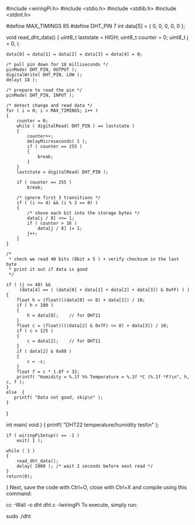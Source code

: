 #include <wiringPi.h>
#include <stdio.h>
#include <stdlib.h>
#include <stdint.h>
 
#define MAX_TIMINGS 85
#define DHT_PIN 7
int data[5] = { 0, 0, 0, 0, 0 };
 
void read_dht_data()
{
    uint8_t laststate    = HIGH;
    uint8_t counter        = 0;
    uint8_t j            = 0, i;
 
    data[0] = data[1] = data[2] = data[3] = data[4] = 0;
 
    /* pull pin down for 18 milliseconds */
    pinMode( DHT_PIN, OUTPUT );
    digitalWrite( DHT_PIN, LOW );
    delay( 18 );
 
    /* prepare to read the pin */
    pinMode( DHT_PIN, INPUT );
 
    /* detect change and read data */
    for ( i = 0; i < MAX_TIMINGS; i++ )
    {
        counter = 0;
        while ( digitalRead( DHT_PIN ) == laststate )
        {
            counter++;
            delayMicroseconds( 1 );
            if ( counter == 255 )
            {
                break;
            }
        }
        laststate = digitalRead( DHT_PIN );
 
        if ( counter == 255 )
            break;
 
        /* ignore first 3 transitions */
        if ( (i >= 4) && (i % 2 == 0) )
        {
            /* shove each bit into the storage bytes */
            data[j / 8] <<= 1;
            if ( counter > 16 )
                data[j / 8] |= 1;
            j++;
        }
    }
 
    /*
     * check we read 40 bits (8bit x 5 ) + verify checksum in the last byte
     * print it out if data is good
     */
 
    if ( (j >= 40) &&
         (data[4] == ( (data[0] + data[1] + data[2] + data[3]) & 0xFF) ) )
    {
        float h = (float)((data[0] << 8) + data[1]) / 10;
        if ( h > 100 )
        {
            h = data[0];    // for DHT11
        }
        float c = (float)(((data[2] & 0x7F) << 8) + data[3]) / 10;
        if ( c > 125 )
        {
            c = data[2];    // for DHT11
        }
        if ( data[2] & 0x80 )
        {
            c = -c;
        }
        float f = c * 1.8f + 32;
        printf( "Humidity = %.1f %% Temperature = %.1f *C (%.1f *F)\n", h, c, f );
    }
    else  {
       printf( "Data not good, skip\n" );
    }
}
 
int main( void )
{
    printf( "DHT22 temperature/humidity test\n" );
 
    if ( wiringPiSetup() == -1 )
        exit( 1 );
 
    while ( 1 )
    {
        read_dht_data();
        delay( 2000 ); /* wait 2 seconds before next read */
    }
    return(0);
}
Next, save the code with Ctrl+O, close with Ctrl+X and compile using this command:

cc -Wall -o dht dht.c -lwiringPi
To execute, simply run:

sudo ./dht
